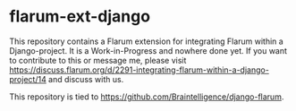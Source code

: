 # flarum-ext-django
This repository contains a Flarum extension for integrating Flarum within a Django-project. It is a Work-in-Progress and nowhere done yet. If you want to contribute to this or message me, please visit https://discuss.flarum.org/d/2291-integrating-flarum-within-a-django-project/14 and discuss with us. 

This repository is tied to https://github.com/Braintelligence/django-flarum.
